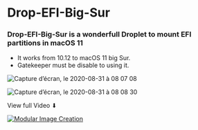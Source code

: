 # Drop-EFI-Big-Sur

###  Drop-EFI-Big-Sur is a wonderfull Droplet to mount EFI partitions in macOS 11
- It works from 10.12 to macOS 11 big Sur.
- Gatekeeper must be disable to using it.
<p align="center">
  
![Capture d’écran, le 2020-08-31 à 08 07 08](https://user-images.githubusercontent.com/6248794/91718432-547c2a80-eb61-11ea-9940-d45a435a2185.png)

![Capture d’écran, le 2020-08-31 à 08 08 30](https://user-images.githubusercontent.com/6248794/91718435-5514c100-eb61-11ea-954b-f662b9697890.png)

View full Video ⬇︎

[![Modular Image Creation](https://i.ibb.co/K5bFrB5/VIDEO.png)](https://youtu.be/dNe4Ib8sG9s)

</p>
